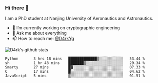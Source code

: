 ### Hi there 👋

I am a PhD student at Nanjing University of Aeronautics and Astronautics.

- 🔭 I’m currently working on cryptographic engineering
- 💬 Ask me about everything
- 📫 How to reach me: [@D4rkYg](https://twitter.com/D4rkYg)

![D4rk's github stats](https://github-readme-stats.vercel.app/api?username=dd4rk&show_icons=true&title_color=fff&icon_color=79ff97&text_color=9f9f9f&bg_color=151515)

<!--START_SECTION:waka-->
```text
Python       3 hrs 18 mins   █████████████▒░░░░░░░░░░░   53.44 % 
sh           1 hr 48 mins    ███████▒░░░░░░░░░░░░░░░░░   29.34 % 
Smarty       27 mins         █▓░░░░░░░░░░░░░░░░░░░░░░░   07.33 % 
C            17 mins         █░░░░░░░░░░░░░░░░░░░░░░░░   04.62 % 
JavaScript   5 mins          ▒░░░░░░░░░░░░░░░░░░░░░░░░   01.51 % 
```
<!--END_SECTION:waka-->
